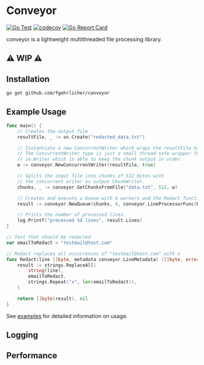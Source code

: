 # Conveyor

[![Go Test](https://github.com/fgehrlicher/conveyor/actions/workflows/test.yml/badge.svg)](https://github.com/fgehrlicher/conveyor/actions/workflows/test.yml)
[![codecov](https://codecov.io/gh/fgehrlicher/conveyor/branch/main/graph/badge.svg?token=pC3OdgbO6V)](https://codecov.io/gh/fgehrlicher/conveyor)
[![Go Report Card](https://goreportcard.com/badge/github.com/fgehrlicher/conveyor)](https://goreportcard.com/report/github.com/fgehrlicher/conveyor)

conveyor is a lightweight multithreaded file processing library.

## ⚠️ WIP ⚠️

## Installation
```
go get github.com/fgehrlicher/conveyor
```

## Example Usage

```go
func main() {
	// Creates the output file
	resultFile, _ := os.Create("redacted_data.txt")

	// Instantiate a new ConcurrentWriter which wraps the resultFile handle.
	// The ConcurrentWriter type is just a small thread-safe wrapper for 
	// io.Writer which is able to keep the chunk output in order.
	w := conveyor.NewConcurrentWriter(resultFile, true)

	// Splits the input file into chunks of 512 bytes with 
	// the concurrent writer as output ChunkWriter.
	chunks, _ := conveyor.GetChunksFromFile("data.txt", 512, w)

	// Creates and execute a Queue with 4 workers and the Redact function as LineProcessor.
	result := conveyor.NewQueue(chunks, 4, conveyor.LineProcessorFunc(Redact)).Work()

	// Prints the number of processed lines.
	log.Printf("processed %d lines", result.Lines)
}

// Text that should be redacted
var emailToRedact = "testmail@test.com"

// Redact replaces all occurrences of "testmail@test.com" with x
func Redact(line []byte, metadata conveyor.LineMetadata) ([]byte, error) {
	result := strings.ReplaceAll(
		string(line),
		emailToRedact,
		strings.Repeat("x", len(emailToRedact)),
	)

	return []byte(result), nil
}
```

See [examples](https://github.com/fgehrlicher/conveyor/tree/main/example) for detailed information on usage.

## Logging

## Performance


